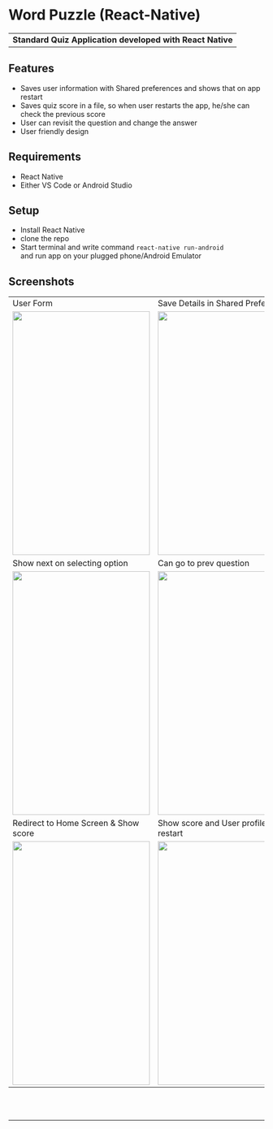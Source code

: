 # Word Puzzle (React-Native)

<table>
<tr>
<td>
<strong>Standard Quiz Application developed with React Native</strong>
</td>
</tr>
</table>


## Features

* Saves user information with Shared preferences and shows that on app restart
* Saves quiz score in a file, so when user restarts the app, he/she can check the previous score
* User can revisit the question and change the answer
* User friendly design

## Requirements

- React Native
- Either VS Code or Android Studio

## Setup 

- Install React Native
- clone the repo 
- Start terminal and write command  <code>react-native run-android </code>and run app on your plugged phone/Android Emulator

## Screenshots

<table>
  <tr>
    <td>User Form</td>
    <td>Save Details in Shared Preferences</td>
    <td>Quiz question</td>
  </tr>
  <tr>
    <td valign="top"><img src="screenshots/userform.jpg" width=270 height=480></td>
    <td valing="top"><img src="screenshots/savedetails.jpg" width=270 height=480></td>
    <td valing="top"><img src="screenshots/q1.jpg" width=270 height=480></td>
  </tr>
  <tr>
    <td>Show next on selecting option</td>
    <td>Can go to prev question</td>
    <td>Show end on last question</td>
  </tr>
  <tr>
    <td valign="top"><img src="screenshots/q1next.jpg" width=270 height=480></td>
    <td valign="top"><img src="screenshots/prevques.jpg" width=270 height=480></td>
    <td valign="top"><img src="screenshots/end.jpg" width=270 height=480></td>
  </tr>
  <tr>
    <td>Redirect to Home Screen & Show score</td>
    <td>Show score and User profile on app restart</td>
  </tr>
  <tr>
    <td valign="top"><img src="screenshots/score.jpg" width=270 height=480></td>
    <td valign="top"><img src="screenshots/score.jpg" width=270 height=480></td>
  </tr>
 </table>

 <br>
<br>
<hr>
